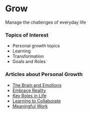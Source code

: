 # Grow

Manage the challenges of everyday life

### Topics of Interest
- Personal growth topics
- Learning
- Transformation
- Goals and Roles


### Articles about Personal Growth

* [The Brain and Emotions](/neurochemicals/)
* [Embrace Reality](/embrace-reality/)
* [Key Roles in Life](/life-roles)
* [Learning to Collaborate](/collaborate)
* [Meaningful Work](/meaningful-work)

